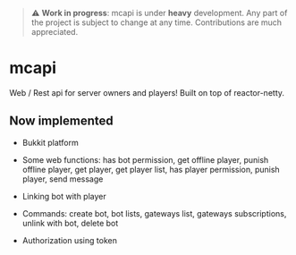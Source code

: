 > :warning: **Work in progress**: mcapi is under **heavy** development. Any part of the project is subject to change at any time. Contributions are much appreciated. 

# mcapi

Web / Rest api for server owners and players! Built on top of reactor-netty.

## Now implemented

- Bukkit platform

- Some web functions: has bot permission, get offline player, punish offline player, get player, get player list, has
  player permission, punish player, send message

- Linking bot with player

- Commands: create bot, bot lists, gateways list, gateways subscriptions, unlink with bot, delete bot

- Authorization using token
